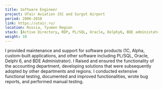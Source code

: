 ```yaml
---
title: Software Engineer
project: UTair Aviation JSC and Surgut Airport
period: 2006-2018
link: https://utair.ru/
location: Russia, Tyumen Region
stack: [Active Directory, RDP, PL/SQL, Oracle, Delphy6, BDE administator, Альфа, 1С]
weight: 10
---
```


I provided maintenance and support for software products (1C, Alpha, custom-built applications, and other software including PL/SQL, Oracle, Delphi 6, and BDE Administrator).
I Raised and ensured the functionality of the accounting department, developing solutions that were subsequently adopted by other departments and regions.
I conducted extensive functional testing, documented and improved functionalities, wrote bug reports, and performed manual testing.